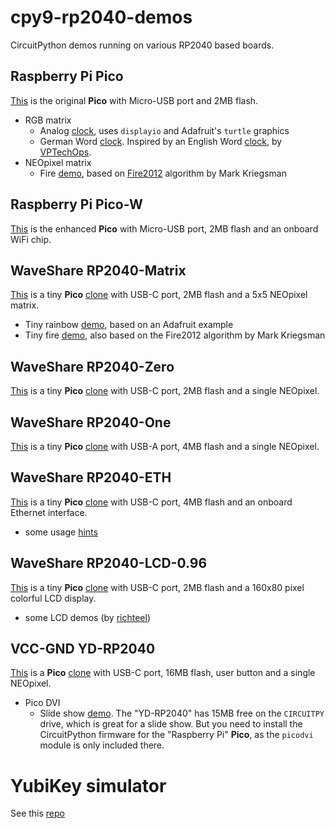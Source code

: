 # cpy9-rp2040-demos
CircuitPython demos running on various RP2040 based boards.

## Raspberry Pi Pico
[This](media/Raspberry-Pi-Pico-H-details-7.jpg) is the original **Pico** with Micro-USB port and 2MB flash.

- RGB matrix
  - Analog [clock](rgb-matrix/clocks/analog.py), uses ``displayio`` and Adafruit's ``turtle`` graphics
  - German Word [clock](rgb-matrix/clocks/word-de.py). Inspired by an English Word [clock](rgb-matrix/clocks/word-en.py), by [VPTechOps](https://adafruit-playground.com/u/VPTechOps/pages/rgb-matrix-word-clocks). 
- NEOpixel matrix
  - Fire [demo](neopixel/fire/fire12.py), based on [Fire2012](https://blog.kriegsman.org/2014/04/04/fire2012-an-open-source-fire-simulation-for-arduino-and-leds/) algorithm by Mark Kriegsman
 
## Raspberry Pi Pico-W
[This](media/Raspberry-Pi-Pico-W-details-17.jpg) is the enhanced **Pico** with Micro-USB port, 2MB flash and an onboard WiFi chip.

## WaveShare RP2040-Matrix
[This](media/RP2040-Matrix-details-9.jpg) is a tiny **Pico** [clone](http://www.waveshare.com/wiki/RP2040-Matrix) with USB-C port, 2MB flash and a 5x5 NEOpixel matrix.

- Tiny rainbow [demo](neopixel/rainbow/rainbow7.py), based on an Adafruit example
- Tiny fire [demo](neopixel/fire/fire8.py), also based on the Fire2012 algorithm by Mark Kriegsman

## WaveShare RP2040-Zero
[This](media/RP2040-Zero-details-7.jpg) is a tiny **Pico** [clone](http://www.waveshare.com/wiki/RP2040-Zero) with USB-C port, 2MB flash and a single NEOpixel.

## WaveShare RP2040-One
[This](media/RP2040-One-details-9.jpg) is a tiny **Pico** [clone](http://www.waveshare.com/wiki/RP2040-One) with USB-A port, 4MB flash and a single NEOpixel.

## WaveShare RP2040-ETH
[This](media/RP2040-ETH-details-inter.jpg) is a tiny **Pico** [clone](http://www.waveshare.com/wiki/RP2040-ETH) with USB-C port, 4MB flash and an onboard Ethernet interface.

- some usage [hints](microPython/RP2040-ETH.md)

## WaveShare RP2040-LCD-0.96
[This](media/RP2040-LCD-0.96-details-7.jpg) is a tiny **Pico** [clone](http://www.waveshare.com/wiki/RP2040-LCD-0.96) with USB-C port, 2MB flash and a 160x80 pixel colorful LCD display.

- some LCD demos (by [richteel](https://github.com/richteel/Waveshare-RP2040-LCD-0.96))

## VCC-GND YD-RP2040
[This](media/YD-2040-PIN.png) is a **Pico** [clone](https://sites.google.com/view/raspberrypibuenosaires/yd-rp2040-16mb) with USB-C port, 16MB flash, user button and a single NEOpixel.

- Pico DVI
  - Slide show [demo](pico-dvi/slide-show/slide-show.py). The "YD-RP2040" has 15MB free on the ``CIRCUITPY`` drive, which is great for a slide show. But you need to install the CircuitPython firmware for the "Raspberry Pi" **Pico**, as the ``picodvi`` module is only included there.

# YubiKey simulator
See this [repo](https://github.com/pagong/cpy9-rp2040-yksim)

